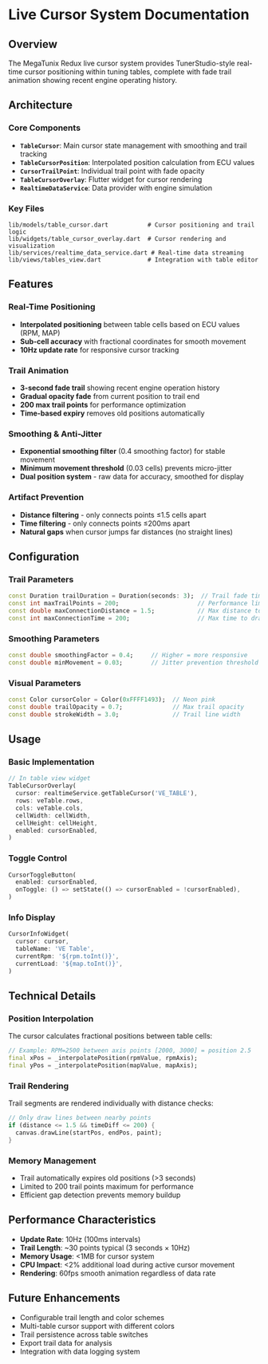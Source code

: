 # Live Cursor System Documentation

## Overview
The MegaTunix Redux live cursor system provides TunerStudio-style real-time cursor positioning within tuning tables, complete with fade trail animation showing recent engine operating history.

## Architecture

### Core Components
- **`TableCursor`**: Main cursor state management with smoothing and trail tracking
- **`TableCursorPosition`**: Interpolated position calculation from ECU values
- **`CursorTrailPoint`**: Individual trail point with fade opacity
- **`TableCursorOverlay`**: Flutter widget for cursor rendering
- **`RealtimeDataService`**: Data provider with engine simulation

### Key Files
```
lib/models/table_cursor.dart           # Cursor positioning and trail logic
lib/widgets/table_cursor_overlay.dart  # Cursor rendering and visualization
lib/services/realtime_data_service.dart # Real-time data streaming
lib/views/tables_view.dart             # Integration with table editor
```

## Features

### Real-Time Positioning
- **Interpolated positioning** between table cells based on ECU values (RPM, MAP)
- **Sub-cell accuracy** with fractional coordinates for smooth movement
- **10Hz update rate** for responsive cursor tracking

### Trail Animation
- **3-second fade trail** showing recent engine operation history
- **Gradual opacity fade** from current position to trail end
- **200 max trail points** for performance optimization
- **Time-based expiry** removes old positions automatically

### Smoothing & Anti-Jitter
- **Exponential smoothing filter** (0.4 smoothing factor) for stable movement
- **Minimum movement threshold** (0.03 cells) prevents micro-jitter
- **Dual position system** - raw data for accuracy, smoothed for display

### Artifact Prevention
- **Distance filtering** - only connects points ≤1.5 cells apart
- **Time filtering** - only connects points ≤200ms apart
- **Natural gaps** when cursor jumps far distances (no straight lines)

## Configuration

### Trail Parameters
```dart
const Duration trailDuration = Duration(seconds: 3);  // Trail fade time
const int maxTrailPoints = 200;                      // Performance limit
const double maxConnectionDistance = 1.5;            // Max distance to draw lines
const int maxConnectionTime = 200;                   // Max time to draw lines (ms)
```

### Smoothing Parameters
```dart
const double smoothingFactor = 0.4;     // Higher = more responsive
const double minMovement = 0.03;        // Jitter prevention threshold
```

### Visual Parameters
```dart
const Color cursorColor = Color(0xFFFF1493);  // Neon pink
const double trailOpacity = 0.7;              // Max trail opacity
const double strokeWidth = 3.0;               // Trail line width
```

## Usage

### Basic Implementation
```dart
// In table view widget
TableCursorOverlay(
  cursor: realtimeService.getTableCursor('VE_TABLE'),
  rows: veTable.rows,
  cols: veTable.cols,
  cellWidth: cellWidth,
  cellHeight: cellHeight,
  enabled: cursorEnabled,
)
```

### Toggle Control
```dart
CursorToggleButton(
  enabled: cursorEnabled,
  onToggle: () => setState(() => cursorEnabled = !cursorEnabled),
)
```

### Info Display
```dart
CursorInfoWidget(
  cursor: cursor,
  tableName: 'VE Table',
  currentRpm: '${rpm.toInt()}',
  currentLoad: '${map.toInt()}',
)
```

## Technical Details

### Position Interpolation
The cursor calculates fractional positions between table cells:
```dart
// Example: RPM=2500 between axis points [2000, 3000] = position 2.5
final xPos = _interpolatePosition(rpmValue, rpmAxis);
final yPos = _interpolatePosition(mapValue, mapAxis);
```

### Trail Rendering
Trail segments are rendered individually with distance checks:
```dart
// Only draw lines between nearby points
if (distance <= 1.5 && timeDiff <= 200) {
  canvas.drawLine(startPos, endPos, paint);
}
```

### Memory Management
- Trail automatically expires old positions (>3 seconds)
- Limited to 200 trail points maximum for performance
- Efficient gap detection prevents memory buildup

## Performance Characteristics
- **Update Rate**: 10Hz (100ms intervals)
- **Trail Length**: ~30 points typical (3 seconds × 10Hz)  
- **Memory Usage**: <1MB for cursor system
- **CPU Impact**: <2% additional load during active cursor movement
- **Rendering**: 60fps smooth animation regardless of data rate

## Future Enhancements
- Configurable trail length and color schemes
- Multi-table cursor support with different colors
- Trail persistence across table switches
- Export trail data for analysis
- Integration with data logging system